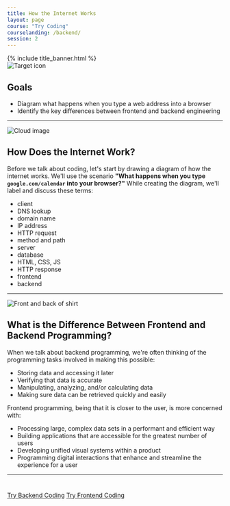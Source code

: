 ```yaml
---
title: How the Internet Works
layout: page
course: "Try Coding"
courselanding: /backend/
session: 2
---
```


<div id="wrapper">
  <div id="content-container">
    {% include title_banner.html %}
    <section>
      <img class="section-image" src="{{ site.url }}/assets/images/goals.svg" alt="Target icon">
      <h2 class="section-header">Goals</h2>
      <ul>
        <li>Diagram what happens when you type a web address into a browser</li>
        <li>Identify the key differences between frontend and backend engineering</li>
      </ul>
    </section>
    <hr>
    <section class="intro-section">
      <img class="section-image" src="{{ site.url }}/assets/images/internet.png" alt="Cloud image">
      <h2 class="section-header">How Does the Internet Work?</h2>
      <div class="intro-section-container">
        <p>Before we talk about coding, let's start by drawing a diagram of how the internet works. We'll use the scenario <b>"What happens when you type <code>google.com/calendar</code> into your browser?"</b> While creating the diagram, we'll label and discuss these terms:</p>
        <ul>
          <li>client</li>
          <li>DNS lookup</li>
          <li>domain name</li>
          <li>IP address</li>
          <li>HTTP request</li>
          <li>method and path</li>
          <li>server</li>
          <li>database</li>
          <li>HTML, CSS, JS</li>
          <li>HTTP response</li>
          <li>frontend</li>
          <li>backend</li>
        </ul>
      </div>
    </section>
    <hr>
    <section>
      <img class="section-image" src="{{ site.url }}/assets/images/frontback.svg" alt="Front and back of shirt">
      <h2 class="section-header">What is the Difference Between Frontend and Backend Programming?</h2>
      <p>When we talk about <span class="vocab">backend programming</span>, we're often thinking of the programming tasks involved in making this possible:</p>
      <ul>
        <li>Storing data and accessing it later</li>
        <li>Verifying that data is accurate</li>
        <li>Manipulating, analyzing, and/or calculating data</li>
        <li>Making sure data can be retrieved quickly and easily</li>
      </ul>
      <p><span class="vocab">Frontend programming</span>, being that it is closer to the user, is more concerned with:</p>
      <ul>
        <li>Processing large, complex data sets in a performant and efficient way</li>
        <li>Building applications that are accessible for the greatest number of users</li>
        <li>Developing unified visual systems within a product</li>
        <li>Programming digital interactions that enhance and streamline the experience for a user</li>
      </ul>
    </section>
    <hr>
    <section style="padding-top: 25px;">
      <a class="btn btn-dark" href="{{ site.url }}/backend">Try Backend Coding</a>
      <a class="btn btn-dark" href="{{ site.url }}/frontend">Try Frontend Coding</a>
    </section>
  </div>
</div>



